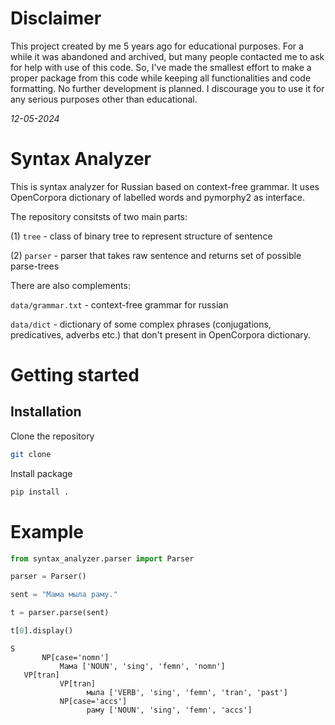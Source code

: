 
# Disclaimer

This project created by me 5 years ago for educational purposes. For a while it was abandoned and archived, but many people contacted
me to ask for help with use of this code. So, I've made the smallest effort to make a proper package from this code while keeping all functionalities
and code formatting. No further development is planned. I discourage you to use it for any serious purposes other than educational.
 
_12-05-2024_

# Syntax Analyzer

This is syntax analyzer for Russian based on context-free grammar. 
It uses OpenCorpora dictionary of labelled words and pymorphy2 as interface. 

The repository consitsts of two main parts: 

(1) `tree` - class of binary tree to represent structure of sentence

(2) `parser` - parser that takes raw sentence and returns set of possible parse-trees

There are also complements: 

`data/grammar.txt` - context-free grammar for russian

`data/dict` - dictionary of some complex phrases (conjugations, predicatives, adverbs etc.) that don't present in OpenCorpora dictionary.

# Getting started

## Installation

Clone the repository
```bash
git clone 
```

Install package
```bash
pip install .
```

# Example

```python
from syntax_analyzer.parser import Parser

parser = Parser()

sent = "Мама мыла раму."

t = parser.parse(sent)

t[0].display()
```
```
S
       NP[case='nomn'] 
           Мама ['NOUN', 'sing', 'femn', 'nomn']
   VP[tran]
           VP[tran] 
                 мыла ['VERB', 'sing', 'femn', 'tran', 'past']
           NP[case='accs'] 
                 раму ['NOUN', 'sing', 'femn', 'accs']
```

